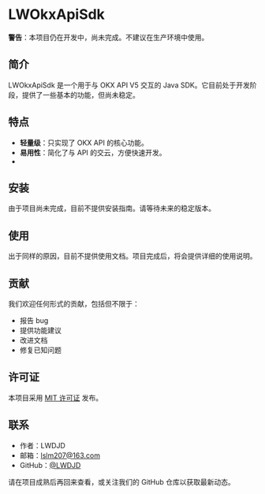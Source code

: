# LWOkxApiSdk

**警告**：本项目仍在开发中，尚未完成。不建议在生产环境中使用。

## 简介

LWOkxApiSdk 是一个用于与 OKX API V5 交互的 Java SDK。它目前处于开发阶段，提供了一些基本的功能，但尚未稳定。

## 特点

- **轻量级**：只实现了 OKX API 的核心功能。
- **易用性**：简化了与 API 的交云，方便快速开发。
- 
## 安装

由于项目尚未完成，目前不提供安装指南。请等待未来的稳定版本。

## 使用

出于同样的原因，目前不提供使用文档。项目完成后，将会提供详细的使用说明。

## 贡献

我们欢迎任何形式的贡献，包括但不限于：

- 报告 bug
- 提供功能建议
- 改进文档
- 修复已知问题

## 许可证

本项目采用 [MIT 许可证](LICENSE) 发布。

## 联系

- 作者：LWDJD
- 邮箱：lslm207@163.com
- GitHub：[@LWDJD](https://github.com/LWDJD)

请在项目成熟后再回来查看，或关注我们的 GitHub 仓库以获取最新动态。
